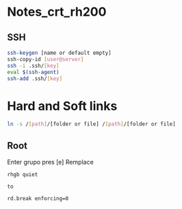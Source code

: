 # Notes_crt_rh200

## SSH

```sh
ssh-keygen [name or default empty]
ssh-copy-id [user@server]
ssh -i .ssh/[key]
eval $(ssh-agent)
ssh-add .ssh/[key]
```

# Hard and Soft links

```sh
ln -s /[path]/[folder or file] /[path]/[folder or file]
```

## Root

Enter grupo pres [e]
Remplace

```grub
rhgb quiet

to

rd.break enforcing=0
```
